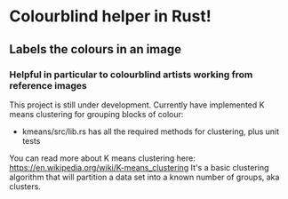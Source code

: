 # Colourblind helper in Rust!

## Labels the colours in an image

### Helpful in particular to colourblind artists working from reference images

This project is still under development.  Currently have implemented K means 
clustering for grouping blocks of colour:
* kmeans/src/lib.rs has all the required methods for clustering, plus unit 
  tests

You can read more about K means clustering here: 
https://en.wikipedia.org/wiki/K-means_clustering
It's a basic clustering algorithm that will partition a data set into a known 
number of groups, aka clusters.
